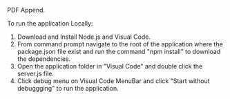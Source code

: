 PDF Append.

To run the application Locally:


1. Download and Install Node.js and Visual Code.
2. From command prompt navigate to the root of the application where the package.json file exist and run the command 
"npm install" to download the dependencies.
3. Open the application folder in "Visual Code" and double click the server.js file.
4. Click debug menu on Visual Code MenuBar and click "Start without debuggging" to run the application.


